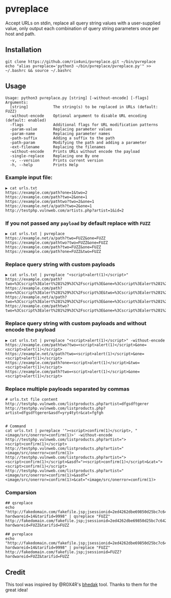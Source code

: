 # pvreplace
 
Accept URLs on stdin, replace all query string values with a user-supplied value, only output
each combination of query string parameters once per host and path.

## Installation
```
git clone https://github.com/rix4uni/pvreplace.git ~/bin/pvreplace
echo "alias pvreplace='python3 ~/bin/pvreplace/pvreplace.py'" >> ~/.bashrc && source ~/.bashrc
```

## Usage
```
Usage: python3 pvreplace.py [string] [-without-encode] [-flags]
Arguments:
  [string]           The string(s) to be replaced in URLs (default: FUZZ)
  -without-encode    Optional argument to disable URL encoding (default: enabled)
  -flags             Additional flags for URL modification patterns
  -param-value       Replacing parameter values
  -param-name        Replacing parameter names
  -path-suffix       Adding a suffix to the path
  -path-param        Modifying the path and adding a parameter
  -ext-filename      Replacing the filenames
  -without-encode    Prints URLs without encode the payload
  -single-replace    Replacing one By one
  -v, --version      Prints current version
  -h, --help         Prints Help
```

### Example input file:
```
▶ cat urls.txt
https://example.com/path?one=1&two=2
https://example.com/path?two=2&one=1
https://example.com/pathtwo?two=2&one=1
https://example.net/a/path?two=2&one=1
http://testphp.vulnweb.com/artists.php?artist=1&id=2
```

### If you not passed any `payload` by default replace with `FUZZ`
```
▶ cat urls.txt | pvreplace
https://example.net/a/path?two=FUZZ&one=FUZZ
https://example.com/pathtwo?two=FUZZ&one=FUZZ
https://example.com/path?two=FUZZ&one=FUZZ
https://example.com/path?one=FUZZ&two=FUZZ
```

### Replace query string with custom payloads
```
▶ cat urls.txt | pvreplace "<script>alert(1)</script>"
https://example.com/path?two=%3Cscript%3Ealert%281%29%3C%2Fscript%3E&one=%3Cscript%3Ealert%281%29%3C%2Fscript%3E
https://example.com/path?one=%3Cscript%3Ealert%281%29%3C%2Fscript%3E&two=%3Cscript%3Ealert%281%29%3C%2Fscript%3E
https://example.net/a/path?two=%3Cscript%3Ealert%281%29%3C%2Fscript%3E&one=%3Cscript%3Ealert%281%29%3C%2Fscript%3E
https://example.com/pathtwo?two=%3Cscript%3Ealert%281%29%3C%2Fscript%3E&one=%3Cscript%3Ealert%281%29%3C%2Fscript%3E
```

### Replace query string with custom payloads and without encode the payload
```
▶ cat urls.txt | pvreplace "<script>alert(1)</script>" -without-encode
https://example.com/pathtwo?two=<script>alert(1)</script>&one=<script>alert(1)</script>
https://example.net/a/path?two=<script>alert(1)</script>&one=<script>alert(1)</script>
https://example.com/path?one=<script>alert(1)</script>&two=<script>alert(1)</script>
https://example.com/path?two=<script>alert(1)</script>&one=<script>alert(1)</script>
```

### Replace multiple payloads separated by commas
```
# urls.txt file content
http://testphp.vulnweb.com/listproducts.php?artist=dfgsdftgerer
http://testphp.vulnweb.com/listproducts.php?artist=dfgsdftgerer&asdf=yry4tytr&cat=fgfgh


# Command
cat urls.txt | pvreplace '"><script>confirm(1)</script>, "<image/src/onerror=confirm(1)>' -without-encode
http://testphp.vulnweb.com/listproducts.php?artist="><script>confirm(1)</script>
http://testphp.vulnweb.com/listproducts.php?artist="<image/src/onerror=confirm(1)>
http://testphp.vulnweb.com/listproducts.php?artist="><script>confirm(1)</script>&asdf="><script>confirm(1)</script>&cat="><script>confirm(1)</script>
http://testphp.vulnweb.com/listproducts.php?artist="<image/src/onerror=confirm(1)>&asdf="<image/src/onerror=confirm(1)>&cat="<image/src/onerror=confirm(1)>
```

### Comparsion
```
## qsreplace
echo "http://fakedomain.com/fakefile.jsp;jsessionid=2ed4262dbe69850d25bc7c6424ba59db?hardwareid=14&tarifid=9998" | qsreplace "FUZZ"
http://fakedomain.com/fakefile.jsp;jsessionid=2ed4262dbe69850d25bc7c6424ba59db?hardwareid=FUZZ&tarifid=FUZZ

## pvreplace
echo "http://fakedomain.com/fakefile.jsp;jsessionid=2ed4262dbe69850d25bc7c6424ba59db?hardwareid=14&tarifid=9998" | pvreplace "FUZZ"
http://fakedomain.com/fakefile.jsp;jsessionid=FUZZ?hardwareid=FUZZ&tarifid=FUZZ
```

## Credit
This tool was inspired by @R0X4R's [bhedak](https://github.com/R0X4R/bhedak) tool. Thanks to them for the great idea!
